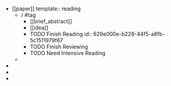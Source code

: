 - [[paper]] 
  template:: reading
	- /  #tag
		- [[brief_abstract]]
		- [[idea]]
		- TODO Finish Reading
		  id:: 629e000e-b228-44f5-a8fb-5c1511979f67
		- TODO Finish Reviewing
		- TODO Need Intensive Reading
	-
-
-
-